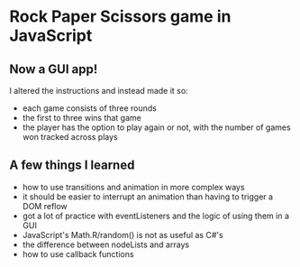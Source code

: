 # Rock Paper Scissors game in JavaScript
## Now a GUI app!

I altered the instructions and instead made it so:  
* each game consists of three rounds
* the first to three wins that game
* the player has the option to play again or not, with the number of games won tracked across plays

## A few things I learned
* how to use transitions and animation in more complex ways
* it should be easier to interrupt an animation than having to trigger a DOM reflow
* got a lot of practice with eventListeners and the logic of using them in a GUI
* JavaScript's Math.R/random() is not as useful as C#'s
* the difference between nodeLists and arrays
* how to use callback functions